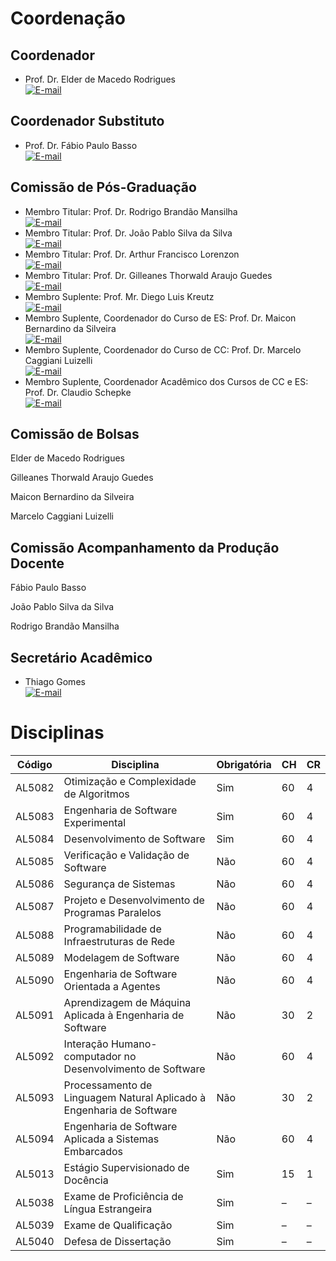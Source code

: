 # Coordenação

## Coordenador
+ Prof. Dr. Elder de Macedo Rodrigues<br>
[![E-mail](https://img.shields.io/badge/Email-Contate-52b5a8ff?style=flat-square&logo=gmail)](mailto://elderrodrigues@unipampa.edu.br)

## Coordenador Substituto
+ Prof. Dr. Fábio Paulo Basso<br>
[![E-mail](https://img.shields.io/badge/Email-Contate-52b5a8ff?style=flat-square&logo=gmail)](mailto://fabiobasso@unipampa.edu.br)

## Comissão de Pós-Graduação
+ Membro Titular: Prof. Dr. Rodrigo Brandão Mansilha<br>
[![E-mail](https://img.shields.io/badge/Email-Contate-52b5a8ff?style=flat-square&logo=gmail)](mailto://rodrigomansilha@unipampa.edu.br)
+ Membro Titular: Prof. Dr. João Pablo Silva da Silva<br>
[![E-mail](https://img.shields.io/badge/Email-Contate-52b5a8ff?style=flat-square&logo=gmail)](mailto://joaosilva@unipampa.edu.br)
+ Membro Titular: Prof. Dr. Arthur Francisco Lorenzon<br>
[![E-mail](https://img.shields.io/badge/Email-Contate-52b5a8ff?style=flat-square&logo=gmail)](mailto://arthurlorenzon@unipampa.edu.br)
+ Membro Titular: Prof. Dr. Gilleanes Thorwald Araujo Guedes<br>
[![E-mail](https://img.shields.io/badge/Email-Contate-52b5a8ff?style=flat-square&logo=gmail)](mailto://gilleanesguedes@unipampa.edu.br)
+ Membro Suplente: Prof. Mr. Diego Luis Kreutz<br>
[![E-mail](https://img.shields.io/badge/Email-Contate-52b5a8ff?style=flat-square&logo=gmail)](mailto://diego.kreutz@unipampa.edu.br)
+ Membro Suplente, Coordenador do Curso de ES: Prof. Dr. Maicon Bernardino da Silveira<br>
[![E-mail](https://img.shields.io/badge/Email-Contate-52b5a8ff?style=flat-square&logo=gmail)](mailto://bernardino@unipampa.edu.br)
+ Membro Suplente, Coordenador do Curso de CC: Prof. Dr. Marcelo Caggiani Luizelli<br>
[![E-mail](https://img.shields.io/badge/Email-Contate-52b5a8ff?style=flat-square&logo=gmail)](mailto://mcluizelli@gmail.com)
+ Membro Suplente, Coordenador Acadêmico dos Cursos de CC e ES: Prof. Dr. Claudio Schepke<br>
[![E-mail](https://img.shields.io/badge/Email-Contate-52b5a8ff?style=flat-square&logo=gmail)](mailto://claudioschepke@unipampa.edu.br)

## Comissão de Bolsas

Elder de Macedo Rodrigues

Gilleanes Thorwald Araujo Guedes

Maicon Bernardino da Silveira

Marcelo Caggiani Luizelli

## Comissão Acompanhamento da Produção Docente

Fábio Paulo Basso

João Pablo Silva da Silva

Rodrigo Brandão Mansilha

## Secretário Acadêmico
+ Thiago Gomes<br>
[![E-mail](https://img.shields.io/badge/Email-Contate-52b5a8ff?style=flat-square&logo=gmail)](mailto://thiagogomes@unipampa.edu.br)

# Disciplinas

|Código|Disciplina                                                          |Obrigatória|CH |CR |
|------|--------------------------------------------------------------------|-----------|---|---|
|AL5082|Otimização e Complexidade de Algoritmos                             |Sim        |60 |4  |
|AL5083|Engenharia de Software Experimental                                 |Sim        |60 |4  |
|AL5084|Desenvolvimento de Software                                         |Sim        |60 |4  |
|AL5085|Verificação e Validação de Software                                 |Não        |60 |4  |
|AL5086|Segurança de Sistemas                                               |Não        |60 |4  |
|AL5087|Projeto e Desenvolvimento de Programas Paralelos                    |Não        |60 |4  |
|AL5088|Programabilidade de Infraestruturas de Rede                         |Não        |60 |4  |
|AL5089|Modelagem de Software                                               |Não        |60 |4  |
|AL5090|Engenharia de Software Orientada a Agentes                          |Não        |60 |4  |
|AL5091|Aprendizagem de Máquina Aplicada à Engenharia de Software           |Não        |30 |2  |
|AL5092|Interação Humano-computador no Desenvolvimento de Software          |Não        |60 |4  |
|AL5093|Processamento de Linguagem Natural Aplicado à Engenharia de Software|Não        |30 |2  |
|AL5094|Engenharia de Software Aplicada a Sistemas Embarcados               |Não        |60 |4  |
|AL5013|Estágio Supervisionado de Docência                                  |Sim        |15 |1  |
|AL5038|Exame de Proficiência de Língua Estrangeira                         |Sim        |–  |–  |
|AL5039|Exame de Qualificação                                               |Sim        |–  |–  |
|AL5040|Defesa de Dissertação                                               |Sim        |–  |–  |
